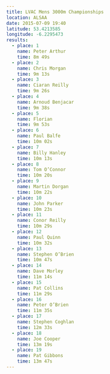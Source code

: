 ```yaml
---
title: LVAC Mens 3000m Championships
location: ALSAA
date: 2015-07-09 19:40
latitude: 53.4213585
longitude: -6.2295473
results:
  - place: 1
    name: Peter Arthur	
    time: 8m 49s
  - place: 2
    name: Chris Morgan	
    time: 9m 13s
  - place: 3
    name: Ciaran Reilly	
    time: 9m 26s
  - place: 4
    name: Arnoud Benjacar	
    time: 9m 38s
  - place: 5
    name: Florian		
    time: 9m 53s
  - place: 6
    name: Paul Balfe	
    time: 10m 02s
  - place: 7
    name: Billy Hanley	
    time: 10m 13s
  - place: 8
    name: Tom O’Connor	
    time: 10m 20s
  - place: 9
    name: Martin Dorgan	
    time: 10m 22s
  - place: 10
    name: John Parker	
    time: 10m 23s
  - place: 11
    name: Conor Reilly	
    time: 10m 29s
  - place: 12
    name: Paul Quinn	
    time: 10m 32s
  - place: 13
    name: Stephen O’Brien	
    time: 10m 47s
  - place: 14
    name: Dave Morley	
    time: 11m 14s
  - place: 15
    name: Pat Collins	
    time: 11m 29s
  - place: 16
    name: Peter O’Brien	
    time: 11m 35s
  - place: 17
    name: Stephen Coghlan	
    time: 12m 33s
  - place: 18
    name: Joe Cooper	
    time: 13m 19s
  - place: 19
    name: Pat Gibbons	
    time: 13m 47s
---
```

